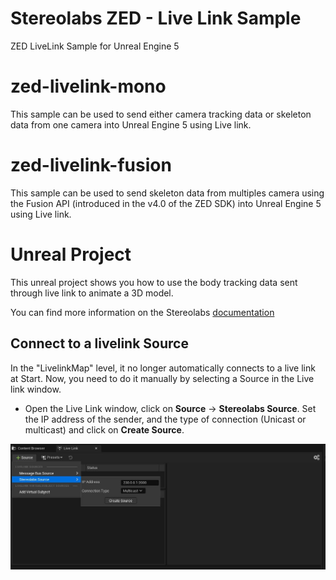 # Stereolabs ZED - Live Link Sample
ZED LiveLink Sample for Unreal Engine 5

# zed-livelink-mono

This sample can be used to send either camera tracking data or skeleton data from one camera into Unreal Engine 5 using Live link.

# zed-livelink-fusion

This sample can be used to send skeleton data from multiples camera using the Fusion API (introduced in the v4.0 of the ZED SDK) into Unreal Engine 5 using Live link.

# Unreal Project

This unreal project shows you how to use the body tracking data sent through live link to animate a 3D model.

You can find more information on the Stereolabs [documentation](https://www.stereolabs.com/docs/livelink/livelink-ue5/)


## Connect to a livelink Source

In the "LivelinkMap" level, it no longer automatically connects to a live link at Start. Now, you need to do it manually by selecting a Source in the Live link window.

- Open the Live Link window, click on **Source** -> **Stereolabs Source**. Set the IP address of the sender, and the type of connection (Unicast or multicast) and click on **Create Source**.

![](images/connect_source.jpg)